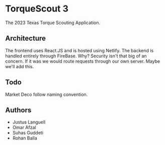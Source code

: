 # TorqueScout 3

The 2023 Texas Torque Scouting Application.

## Architecture

The frontend uses React.JS and is hosted using Netlify.
The backend is handled entirely through FireBase.
Why? Security isn't that big of an concern.
If it was we would route requests through our own server.
Maybe we'll add this.

## Todo

Market Deco follow naming convention.

## Authors

- Justus Languell
- Omar Afzal
- Suhas Guddeti
- Rohan Balla
